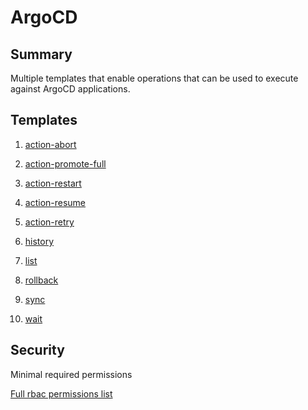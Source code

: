 # ArgoCD

## Summary

Multiple templates that enable operations that can be used to execute against ArgoCD applications.

## Templates

1. [action-abort](https://github.com/codefresh-io/argo-hub/blob/main/workflows/argocd/versions/0.0.1/docs/action-abort.md)

1. [action-promote-full](https://github.com/codefresh-io/argo-hub/blob/main/workflows/argocd/versions/0.0.1/docs/action-promote-full.md)

1. [action-restart](https://github.com/codefresh-io/argo-hub/blob/main/workflows/argocd/versions/0.0.1/docs/action-restart.md)

1. [action-resume](https://github.com/codefresh-io/argo-hub/blob/main/workflows/argocd/versions/0.0.1/docs/action-resume.md)

1. [action-retry](https://github.com/codefresh-io/argo-hub/blob/main/workflows/argocd/versions/0.0.1/docs/action-retry.md)

1. [history](https://github.com/codefresh-io/argo-hub/blob/main/workflows/argocd/versions/0.0.1/docs/history.md)

1. [list](https://github.com/codefresh-io/argo-hub/blob/main/workflows/argocd/versions/0.0.1/docs/list.md)

1. [rollback](https://github.com/codefresh-io/argo-hub/blob/main/workflows/argocd/versions/0.0.1/docs/rollback.md)

1. [sync](https://github.com/codefresh-io/argo-hub/blob/main/workflows/argocd/versions/0.0.1/docs/sync.md)

1. [wait](https://github.com/codefresh-io/argo-hub/blob/main/workflows/argocd/versions/0.0.1/docs/wait.md)

## Security

Minimal required permissions

[Full rbac permissions list](https://github.com/codefresh-io/argo-hub/blob/main/workflows/argocd/versions/0.0.1/rbac.yaml)
